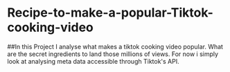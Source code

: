 # Recipe-to-make-a-popular-Tiktok-cooking-video
##In this Project I analyse what makes a tiktok cooking video popular. What are the secret ingredients to land those millions of views. For now i simply look at analysing meta data accessible through Tiktok's API. 
